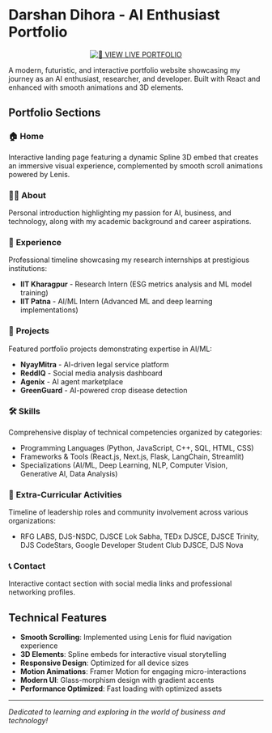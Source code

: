 # Darshan Dihora - AI Enthusiast Portfolio

<div align="center">
  
[![🚀 VIEW LIVE PORTFOLIO](https://img.shields.io/badge/🚀_VIEW_LIVE_PORTFOLIO-00D9FF?style=for-the-badge&logo=vercel&logoColor=white&labelColor=0a0a0a&color=00D9FF)](https://ddportfolio-six.vercel.app/)

</div>

A modern, futuristic, and interactive portfolio website showcasing my journey as an AI enthusiast, researcher, and developer. Built with React and enhanced with smooth animations and 3D elements.

## Portfolio Sections

### 🏠 **Home**
Interactive landing page featuring a dynamic Spline 3D embed that creates an immersive visual experience, complemented by smooth scroll animations powered by Lenis.

### 👨‍💻 **About**
Personal introduction highlighting my passion for AI, business, and technology, along with my academic background and career aspirations.

### 💼 **Experience**
Professional timeline showcasing my research internships at prestigious institutions:
- **IIT Kharagpur** - Research Intern (ESG metrics analysis and ML model training)
- **IIT Patna** - AI/ML Intern (Advanced ML and deep learning implementations)

### 🚀 **Projects**
Featured portfolio projects demonstrating expertise in AI/ML:
- **NyayMitra** - AI-driven legal service platform
- **ReddIQ** - Social media analysis dashboard
- **Agenix** - AI agent marketplace
- **GreenGuard** - AI-powered crop disease detection

### 🛠️ **Skills**
Comprehensive display of technical competencies organized by categories:
- Programming Languages (Python, JavaScript, C++, SQL, HTML, CSS)
- Frameworks & Tools (React.js, Next.js, Flask, LangChain, Streamlit)
- Specializations (AI/ML, Deep Learning, NLP, Computer Vision, Generative AI, Data Analysis)

### 🎯 **Extra-Curricular Activities**
Timeline of leadership roles and community involvement across various organizations:
- RFG LABS, DJS-NSDC, DJSCE Lok Sabha, TEDx DJSCE, DJSCE Trinity, DJS CodeStars, Google Developer Student Club DJSCE, DJS Nova

### 📞 **Contact**
Interactive contact section with social media links and professional networking profiles.

## Technical Features

- **Smooth Scrolling**: Implemented using Lenis for fluid navigation experience
- **3D Elements**: Spline embeds for interactive visual storytelling
- **Responsive Design**: Optimized for all device sizes
- **Motion Animations**: Framer Motion for engaging micro-interactions
- **Modern UI**: Glass-morphism design with gradient accents
- **Performance Optimized**: Fast loading with optimized assets

---

*Dedicated to learning and exploring in the world of business and technology!*